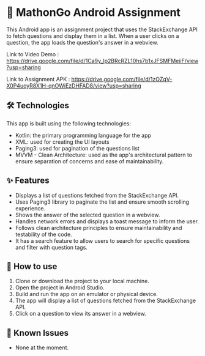 # 📱 MathonGo Android Assignment

This Android app is an assignment project that uses the StackExchange API to fetch questions and display them in a list. When a user clicks on a question, the app loads the question's answer in a webview.

Link to Video Demo : https://drive.google.com/file/d/1Ca9y_lp2BRcRZL10hs7b1xJFSMFMeiiF/view?usp=sharing

Link to Assignment APK : https://drive.google.com/file/d/1zOZqV-X0P4uoyR8X1H-qnOWiEzDHFAD8/view?usp=sharing

## 🛠️ Technologies

This app is built using the following technologies:

- Kotlin: the primary programming language for the app
- XML: used for creating the UI layouts
- Paging3: used for pagination of the questions list
- MVVM - Clean Architecture: used as the app's architectural pattern to ensure separation of concerns and ease of maintainability.

## ✨ Features

- Displays a list of questions fetched from the StackExchange API.
- Uses Paging3 library to paginate the list and ensure smooth scrolling experience.
- Shows the answer of the selected question in a webview.
- Handles network errors and displays a toast message to inform the user.
- Follows clean architecture principles to ensure maintainability and testability of the code.
- It has a search feature to allow users to search for specific questions and filter with question tags.

## 📖 How to use

1. Clone or download the project to your local machine.
2. Open the project in Android Studio.
3. Build and run the app on an emulator or physical device.
4. The app will display a list of questions fetched from the StackExchange API.
5. Click on a question to view its answer in a webview.

## 🐛 Known Issues

- None at the moment.
